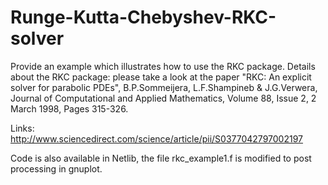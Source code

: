 # Runge-Kutta-Chebyshev-RKC-solver
Provide an example which illustrates how to use the RKC package.
Details about the RKC package: please take a look at the paper "RKC: An explicit solver for parabolic PDEs", B.P.Sommeijera, L.F.Shampineb & J.G.Verwera, Journal of Computational and Applied Mathematics, Volume 88, Issue 2, 2 March 1998, Pages 315-326.

Links: http://www.sciencedirect.com/science/article/pii/S0377042797002197

Code is also available in Netlib, the file rkc_example1.f is modified to post processing in gnuplot.

